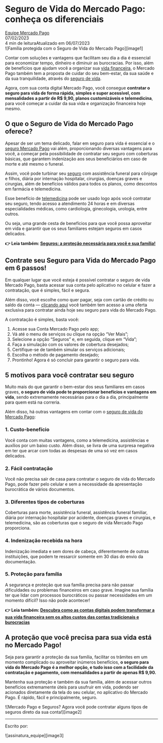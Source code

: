 # **Seguro de Vida do Mercado Pago: conheça os diferenciais**

[Equipe Mercado Pago](https://meubolso.mercadopago.com.br/author/equipe-mercado-pago)  
07/02/2023  
4 min de leituraAtualizado em 06/07/2023  
![Família protegida com o Seguro de Vida do Mercado Pago][image1]

Contar com soluções e vantagens que facilitam seu dia a dia é essencial para economizar tempo, dinheiro e diminuir as burocracias. Por isso, além de benefícios que ajudam você a organizar sua [vida financeira](https://meubolso.mercadopago.com.br/habitos-que-prejudicam-sua-vida-financeira), o Mercado Pago também tem a proposta de cuidar do seu bem-estar, da sua saúde e da sua tranquilidade, através do [seguro de vida](https://meubolso.mercadopago.com.br/vantagens-em-ter-seguro-de-vida-e-acidentes-pessoais).

Agora, com sua conta digital Mercado Pago, você consegue **contratar o seguro para vida de forma rápida, simples e super acessível, com mensalidades a partir de R$ 9,90, planos customizáveis e telemedicina**, para você começar a cuidar da sua vida e organização financeira hoje mesmo.

##  

## **O que o Seguro de Vida do Mercado Pago oferece?**

Apesar de ser um tema delicado, falar em seguro para vida é essencial e o [seguro Mercado Pago](https://meubolso.mercadopago.com.br/seguros-mercado-pago) vai além, proporcionando diversas vantagens para você, a começar pela possibilidade de contratar seu seguro com coberturas básicas, que garantem indenização aos seus beneficiários em caso de morte e até mesmo o funeral.

Assim, você pode turbinar seu [seguro](https://meubolso.mercadopago.com.br/guia-pratico-sobre-seguros?hsLang=pt-br) com assistência funeral para cônjuge e filhos, diária por internação hospitalar, cirurgias, doenças graves e cirurgias, além de benefícios válidos para todos os planos, como descontos em farmácia e telemedicina.

Esse benefício de [telemedicina](https://meubolso.mercadopago.com.br/seguro-mercado-pago-telemedicina) pode ser usado logo após você contratar seu seguro, tendo acesso a atendimento 24 horas e em diversas especialidades médicas, como cardiologia, ginecologia, urologia, entre outros. 

Ou seja, uma grande cesta de benefícios para que você possa aproveitar em vida e garantir que os seus familiares estejam seguros em casos delicados.

 

 

**👉 Leia também: [Seguros: a proteção necessária para você e sua família\!](https://meubolso.mercadopago.com.br/ebook-seguros?hsLang=pt-br)**

 

## **Contrate seu Seguro para Vida do Mercado Pago em 6 passos\!**

Em qualquer lugar que você esteja é possível contratar o seguro de vida Mercado Pago, basta acessar sua conta pelo aplicativo no celular e fazer a contratação, que é simples, fácil e segura. 

Além disso, você escolhe como quer pagar, seja com cartão de crédito ou saldo da conta — [clicando aqui](https://www.mercadopago.com.br/onlinepayments/universal-link?fallback=https%3A%2F%2Fwww.mercadopago.com.br%2Fstop%2Fseguro-vida&android=mercadopago%3A%2F%2Fwebview%3Furl%3Dhttps%253A%252F%252Fwww.mercadopago.com.br%252Fc%252Fseguro-de-vida%253F%26hides_bottom_bar%3Dtrue&ios=mercadopago%3A%2F%2Fwebview%3Furl%3Dhttps%253A%252F%252Fwww.mercadopago.com.br%252Fc%252Fseguro-de-vida%253F%26hides_bottom_bar%3Dtrue) você também tem acesso a uma oferta exclusiva para contratar ainda hoje seu seguro para vida do Mercado Pago.

A contratação é simples, basta você: 

 

1. Acesse sua Conta Mercado Pago pelo app;  
2. Vá até o menu de serviços ou clique na opção “Ver Mais”;  
3. Selecione a opção “Seguros” e, em seguida, clique em “Vida”;  
4. Faça a simulação com os valores de cobertura desejados;  
5. Certifique-se de também simular os serviços adicionais;  
6. Escolha o método de pagamento desejado;  
7. Prontinho\! Agora é só concluir para garantir o seguro para vida.

 

## **5 motivos para você contratar seu seguro**

Muito mais do que garantir o bem-estar dos seus familiares em casos graves, **o seguro de vida pode te proporcionar benefícios e vantagens em vida**, sendo extremamente necessárias para o dia a dia, principalmente para quem está na correria. 

Além disso, há outras vantagens em contar com o [seguro de vida do Mercado Pago](https://conteudo.mercadopago.com.br/agora-vai-seguro-de-vida-mercado-pago):

 

### **1\. Custo-benefício**

Você conta com muitas vantagens, como a telemedicina, assistências e auxílios por um baixo custo. Além disso, se livra de uma surpresa negativa em ter que arcar com todas as despesas de uma só vez em casos delicados.

 

### **2\. Fácil contratação**

Você não precisa sair de casa para contratar o seguro de vida do Mercado Pago, pode fazer pelo celular e sem a necessidade da apresentação burocrática de vários documentos.

 

### **3\. Diferentes tipos de coberturas**

Coberturas para morte, assistência funeral, assistência funeral familiar, diária por internação hospitalar por acidente, doenças graves e cirurgias, e telemedicina, são as coberturas que o seguro de vida Mercado Pago proporciona.

 

### **4\. Indenização recebida na hora**

Indenização imediata e sem dores de cabeça, diferentemente de outras instituições, que podem te ressarcir somente em 30 dias do envio da documentação.

 

### **5\. Proteção para família**

A segurança e proteção que sua família precisa para não passar dificuldades ou problemas financeiros em caso grave. Imagine sua família ter que lidar com processos burocráticos ou passar necessidades em um momento difícil? Isso não pode acontecer\! 

 

**👉 Leia também: [Descubra como as contas digitais podem transformar a sua vida financeira sem os altos custos das contas tradicionais e burocracias](https://meubolso.mercadopago.com.br/conta-digital-como-funciona)**

 

## **A proteção que você precisa para sua vida está no Mercado Pago\!**

Seja para garantir a proteção da sua família, facilitar os trâmites em um momento complicado ou aproveitar inúmeros benefícios, **o seguro para vida do Mercado Pago é a melhor opção, e tudo isso com a facilidade da contratação e pagamento, com mensalidades a partir de apenas R$ 9,90.**

Mantenha sua proteção e também da sua família, além de acessar outros benefícios extremamente úteis para usufruir em vida, podendo ser acionados diretamente da tela do seu celular, no aplicativo do Mercado Pago. É rápido, fácil e principalmente, seguro.

 

![Mercado Pago e Seguros? Agora você pode contratar alguns tipos de seguros direto da sua conta\!][image2]

 

---

Escrito por:

![assinatura\_equipe][image3]  
